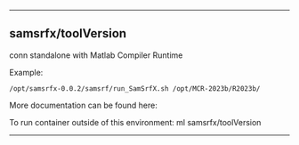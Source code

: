 
----------------------------------
## samsrfx/toolVersion ##
conn standalone with Matlab Compiler Runtime

Example:
```
/opt/samsrfx-0.0.2/samsrf/run_SamSrfX.sh /opt/MCR-2023b/R2023b/
```

More documentation can be found here: 

To run container outside of this environment: ml samsrfx/toolVersion

----------------------------------
